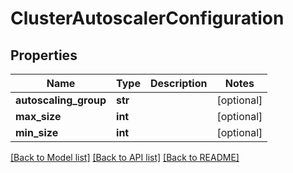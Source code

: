 # ClusterAutoscalerConfiguration

## Properties
Name | Type | Description | Notes
------------ | ------------- | ------------- | -------------
**autoscaling_group** | **str** |  | [optional] 
**max_size** | **int** |  | [optional] 
**min_size** | **int** |  | [optional] 

[[Back to Model list]](../README.md#documentation-for-models) [[Back to API list]](../README.md#documentation-for-api-endpoints) [[Back to README]](../README.md)


